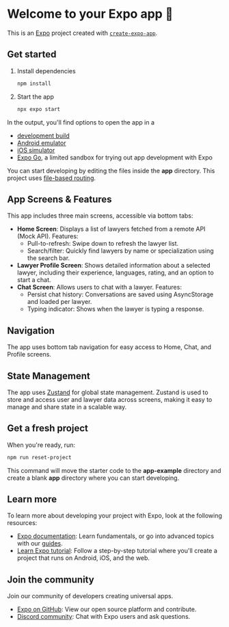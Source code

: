 # Welcome to your Expo app 👋

This is an [Expo](https://expo.dev) project created with [`create-expo-app`](https://www.npmjs.com/package/create-expo-app).

## Get started

1. Install dependencies

   ```bash
   npm install
   ```

2. Start the app

   ```bash
   npx expo start
   ```

In the output, you'll find options to open the app in a

- [development build](https://docs.expo.dev/develop/development-builds/introduction/)
- [Android emulator](https://docs.expo.dev/workflow/android-studio-emulator/)
- [iOS simulator](https://docs.expo.dev/workflow/ios-simulator/)
- [Expo Go](https://expo.dev/go), a limited sandbox for trying out app development with Expo

You can start developing by editing the files inside the **app** directory. This project uses [file-based routing](https://docs.expo.dev/router/introduction).

## App Screens & Features

This app includes three main screens, accessible via bottom tabs:

- **Home Screen**: Displays a list of lawyers fetched from a remote API (Mock API). Features:
  - Pull-to-refresh: Swipe down to refresh the lawyer list.
  - Search/filter: Quickly find lawyers by name or specialization using the search bar.
- **Lawyer Profile Screen**: Shows detailed information about a selected lawyer, including their experience, languages, rating, and an option to start a chat.
- **Chat Screen**: Allows users to chat with a lawyer. Features:
  - Persist chat history: Conversations are saved using AsyncStorage and loaded per lawyer.
  - Typing indicator: Shows when the lawyer is typing a response.

## Navigation

The app uses bottom tab navigation for easy access to Home, Chat, and Profile screens.

## State Management

The app uses [Zustand](https://github.com/pmndrs/zustand) for global state management. Zustand is used to store and access user and lawyer data across screens, making it easy to manage and share state in a scalable way.

## Get a fresh project

When you're ready, run:

```bash
npm run reset-project
```

This command will move the starter code to the **app-example** directory and create a blank **app** directory where you can start developing.

## Learn more

To learn more about developing your project with Expo, look at the following resources:

- [Expo documentation](https://docs.expo.dev/): Learn fundamentals, or go into advanced topics with our [guides](https://docs.expo.dev/guides).
- [Learn Expo tutorial](https://docs.expo.dev/tutorial/introduction/): Follow a step-by-step tutorial where you'll create a project that runs on Android, iOS, and the web.

## Join the community

Join our community of developers creating universal apps.

- [Expo on GitHub](https://github.com/expo/expo): View our open source platform and contribute.
- [Discord community](https://chat.expo.dev): Chat with Expo users and ask questions.
